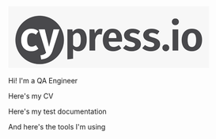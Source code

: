 ![Header](https://github.com/Marinatsw/marinatsw/blob/main/assets/cypress.io.png)


Hi! I'm a QA Engineer

Here's my CV 

Here's my test documentation

And here's the tools I'm using